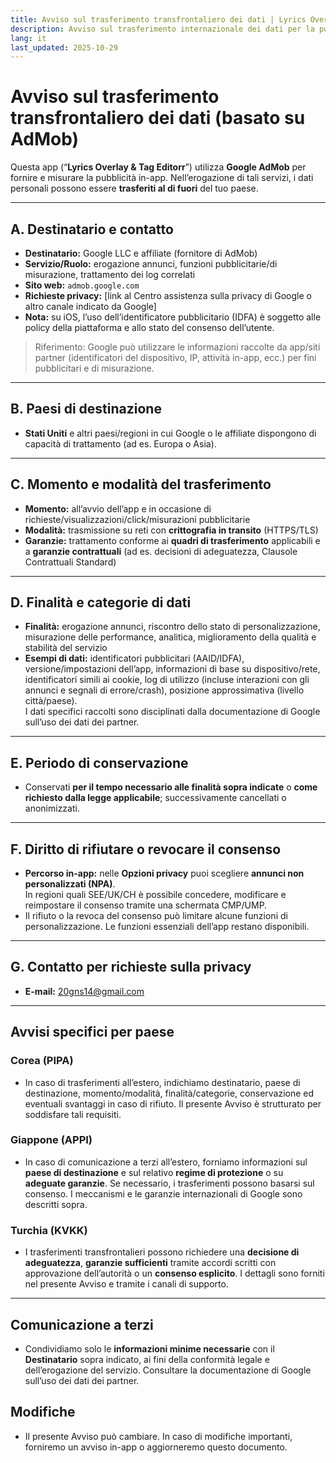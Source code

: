 ```yaml
---
title: Avviso sul trasferimento transfrontaliero dei dati | Lyrics Overlay & Tag Editorr
description: Avviso sul trasferimento internazionale dei dati per la pubblicità AdMob (Italiano)
lang: it
last_updated: 2025-10-29
---
```


# Avviso sul trasferimento transfrontaliero dei dati (basato su AdMob)

Questa app (“**Lyrics Overlay & Tag Editorr**”) utilizza **Google AdMob** per fornire e misurare la pubblicità in-app. Nell’erogazione di tali servizi, i dati personali possono essere **trasferiti al di fuori** del tuo paese.

---

## A. Destinatario e contatto
- **Destinatario:** Google LLC e affiliate (fornitore di AdMob)  
- **Servizio/Ruolo:** erogazione annunci, funzioni pubblicitarie/di misurazione, trattamento dei log correlati  
- **Sito web:** `admob.google.com`  
- **Richieste privacy:** [link al Centro assistenza sulla privacy di Google o altro canale indicato da Google]  
- **Nota:** su iOS, l’uso dell’identificatore pubblicitario (IDFA) è soggetto alle policy della piattaforma e allo stato del consenso dell’utente.

> Riferimento: Google può utilizzare le informazioni raccolte da app/siti partner (identificatori del dispositivo, IP, attività in-app, ecc.) per fini pubblicitari e di misurazione.

---

## B. Paesi di destinazione
- **Stati Uniti** e altri paesi/regioni in cui Google o le affiliate dispongono di capacità di trattamento (ad es. Europa o Asia).

---

## C. Momento e modalità del trasferimento
- **Momento:** all’avvio dell’app e in occasione di richieste/visualizzazioni/click/misurazioni pubblicitarie  
- **Modalità:** trasmissione su reti con **crittografia in transito** (HTTPS/TLS)  
- **Garanzie:** trattamento conforme ai **quadri di trasferimento** applicabili e a **garanzie contrattuali** (ad es. decisioni di adeguatezza, Clausole Contrattuali Standard)

---

## D. Finalità e categorie di dati
- **Finalità:** erogazione annunci, riscontro dello stato di personalizzazione, misurazione delle performance, analitica, miglioramento della qualità e stabilità del servizio  
- **Esempi di dati:** identificatori pubblicitari (AAID/IDFA), versione/impostazioni dell’app, informazioni di base su dispositivo/rete, identificatori simili ai cookie, log di utilizzo (incluse interazioni con gli annunci e segnali di errore/crash), posizione approssimativa (livello città/paese).  
  I dati specifici raccolti sono disciplinati dalla documentazione di Google sull’uso dei dati dei partner.

---

## E. Periodo di conservazione
- Conservati **per il tempo necessario alle finalità sopra indicate** o **come richiesto dalla legge applicabile**; successivamente cancellati o anonimizzati.

---

## F. Diritto di rifiutare o revocare il consenso
- **Percorso in-app:** nelle **Opzioni privacy** puoi scegliere **annunci non personalizzati (NPA)**.  
  In regioni quali SEE/UK/CH è possibile concedere, modificare e reimpostare il consenso tramite una schermata CMP/UMP.  
- Il rifiuto o la revoca del consenso può limitare alcune funzioni di personalizzazione. Le funzioni essenziali dell’app restano disponibili.

---

## G. Contatto per richieste sulla privacy
- **E-mail:** 20gns14@gmail.com

---

## Avvisi specifici per paese

### Corea (PIPA)
- In caso di trasferimenti all’estero, indichiamo destinatario, paese di destinazione, momento/modalità, finalità/categorie, conservazione ed eventuali svantaggi in caso di rifiuto. Il presente Avviso è strutturato per soddisfare tali requisiti.

### Giappone (APPI)
- In caso di comunicazione a terzi all’estero, forniamo informazioni sul **paese di destinazione** e sul relativo **regime di protezione** o su **adeguate garanzie**. Se necessario, i trasferimenti possono basarsi sul consenso. I meccanismi e le garanzie internazionali di Google sono descritti sopra.

### Turchia (KVKK)
- I trasferimenti transfrontalieri possono richiedere una **decisione di adeguatezza**, **garanzie sufficienti** tramite accordi scritti con approvazione dell’autorità o un **consenso esplicito**. I dettagli sono forniti nel presente Avviso e tramite i canali di supporto.

---

## Comunicazione a terzi
- Condividiamo solo le **informazioni minime necessarie** con il **Destinatario** sopra indicato, ai fini della conformità legale e dell’erogazione del servizio. Consultare la documentazione di Google sull’uso dei dati dei partner.

## Modifiche
- Il presente Avviso può cambiare. In caso di modifiche importanti, forniremo un avviso in-app o aggiorneremo questo documento.
